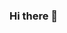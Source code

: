 ### Hi there 👋

<!--
**Suraksha-Rajagopalan/Suraksha-Rajagopalan** is a ✨ _special_ ✨ repository because its `README.md` (this file) appears on your GitHub profile.

Here are some ideas to get you started:

- 🔭 I’m currently working on ML-AI
- 🌱 I’m currently learning C and ML
- 📫 How to reach me: You can reach me via
   [My LinkedIn](https://www.linkedin.com/in/suraksha-rajagopalan-9769891b7/)
- 😄 Pronouns: ...
- ⚡ Fun fact: ...
-->
